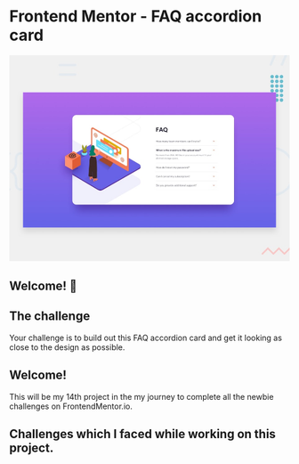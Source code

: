 # Frontend Mentor - FAQ accordion card

![Design preview for the FAQ accordion card coding challenge](./design/desktop-preview.jpg)

## Welcome! 👋

## The challenge

Your challenge is to build out this FAQ accordion card and get it looking as close to the design as possible.

## Welcome!

This will be my 14th project in the my journey to complete all the newbie challenges on FrontendMentor.io.

## Challenges which I faced while working on this project.
